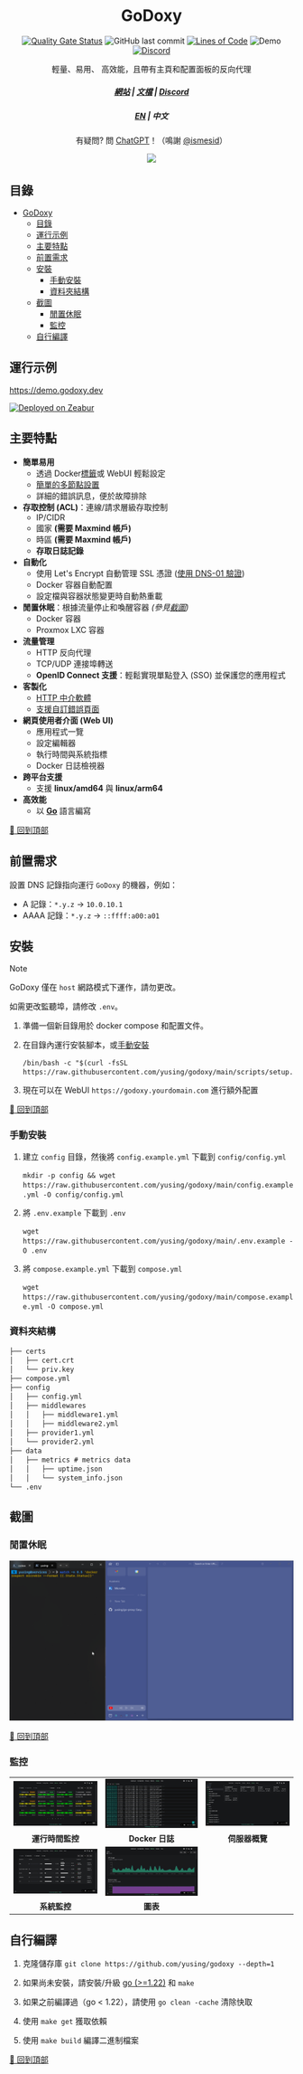 <div align="center">

# GoDoxy

[![Quality Gate Status](https://sonarcloud.io/api/project_badges/measure?project=yusing_go-proxy&metric=alert_status)](https://sonarcloud.io/summary/new_code?id=yusing_go-proxy)
![GitHub last commit](https://img.shields.io/github/last-commit/yusing/godoxy)
[![Lines of Code](https://sonarcloud.io/api/project_badges/measure?project=yusing_go-proxy&metric=ncloc)](https://sonarcloud.io/summary/new_code?id=yusing_go-proxy)
![Demo](https://img.shields.io/website?url=https%3A%2F%2Fdemo.godoxy.dev&label=Demo&link=https%3A%2F%2Fdemo.godoxy.dev)
[![Discord](https://dcbadge.limes.pink/api/server/umReR62nRd?style=flat)](https://discord.gg/umReR62nRd)

輕量、易用、 高效能，且帶有主頁和配置面板的反向代理

<h5>
<a href="https://docs.godoxy.dev">網站</a> | <a href="https://docs.godoxy.dev/Home.html">文檔</a> | <a href="https://discord.gg/umReR62nRd">Discord</a>
</h5>

<h5><a href="README.md">EN</a> | 中文</h5>

有疑問? 問 [ChatGPT](https://chatgpt.com/g/g-6825390374b481919ad482f2e48936a1-godoxy-assistant)！（鳴謝 [@ismesid](https://github.com/arevindh)）

<img src="https://github.com/user-attachments/assets/4bb371f4-6e4c-425c-89b2-b9e962bdd46f" style="max-width: 650">

</div>

## 目錄

<!-- TOC -->

- [GoDoxy](#godoxy)
  - [目錄](#目錄)
  - [運行示例](#運行示例)
  - [主要特點](#主要特點)
  - [前置需求](#前置需求)
  - [安裝](#安裝)
    - [手動安裝](#手動安裝)
    - [資料夾結構](#資料夾結構)
  - [截圖](#截圖)
    - [閒置休眠](#閒置休眠)
    - [監控](#監控)
  - [自行編譯](#自行編譯)

## 運行示例

<https://demo.godoxy.dev>

[![Deployed on Zeabur](https://zeabur.com/deployed-on-zeabur-dark.svg)](https://zeabur.com/referral?referralCode=yusing&utm_source=yusing&utm_campaign=oss)

## 主要特點

- **簡單易用**
  - 透過 Docker[標籤](https://docs.godoxy.dev/Docker-labels-and-Route-Files)或 WebUI 輕鬆設定
  - [簡單的多節點設置](https://docs.godoxy.dev/Configurations#multi-docker-nodes-setup)
  - 詳細的錯誤訊息，便於故障排除
- **存取控制 (ACL)**：連線/請求層級存取控制
  - IP/CIDR
  - 國家 **(需要 Maxmind 帳戶)**
  - 時區 **(需要 Maxmind 帳戶)**
  - **存取日誌記錄**
- **自動化**
  - 使用 Let's Encrypt 自動管理 SSL 憑證 ([使用 DNS-01 驗證](https://docs.godoxy.dev/DNS-01-Providers))
  - Docker 容器自動配置
  - 設定檔與容器狀態變更時自動熱重載
- **閒置休眠**：根據流量停止和喚醒容器 _(參見[截圖](#閒置休眠))_
  - Docker 容器
  - Proxmox LXC 容器
- **流量管理**
  - HTTP 反向代理
  - TCP/UDP 連接埠轉送
  - **OpenID Connect 支援**：輕鬆實現單點登入 (SSO) 並保護您的應用程式
- **客製化**
  - [HTTP 中介軟體](https://docs.godoxy.dev/Middlewares)
  - [支援自訂錯誤頁面](https://docs.godoxy.dev/Custom-Error-Pages)
- **網頁使用者介面 (Web UI)**
  - 應用程式一覽
  - 設定編輯器
  - 執行時間與系統指標
  - Docker 日誌檢視器
- **跨平台支援**
  - 支援 **linux/amd64** 與 **linux/arm64**
- **高效能**
  - 以 **[Go](https://go.dev)** 語言編寫

[🔼 回到頂部](#目錄)

## 前置需求

設置 DNS 記錄指向運行 `GoDoxy` 的機器，例如：

- A 記錄：`*.y.z` -> `10.0.10.1`
- AAAA 記錄：`*.y.z` -> `::ffff:a00:a01`

## 安裝

> [!NOTE]
> GoDoxy 僅在 `host` 網路模式下運作，請勿更改。
>
> 如需更改監聽埠，請修改 `.env`。

1. 準備一個新目錄用於 docker compose 和配置文件。

2. 在目錄內運行安裝腳本，或[手動安裝](#手動安裝)

   ```shell
   /bin/bash -c "$(curl -fsSL https://raw.githubusercontent.com/yusing/godoxy/main/scripts/setup.sh)"
   ```

3. 現在可以在 WebUI `https://godoxy.yourdomain.com` 進行額外配置

[🔼 回到頂部](#目錄)

### 手動安裝

1. 建立 `config` 目錄，然後將 `config.example.yml` 下載到 `config/config.yml`

   `mkdir -p config && wget https://raw.githubusercontent.com/yusing/godoxy/main/config.example.yml -O config/config.yml`

2. 將 `.env.example` 下載到 `.env`

   `wget https://raw.githubusercontent.com/yusing/godoxy/main/.env.example -O .env`

3. 將 `compose.example.yml` 下載到 `compose.yml`

   `wget https://raw.githubusercontent.com/yusing/godoxy/main/compose.example.yml -O compose.yml`

### 資料夾結構

```shell
├── certs
│   ├── cert.crt
│   └── priv.key
├── compose.yml
├── config
│   ├── config.yml
│   ├── middlewares
│   │   ├── middleware1.yml
│   │   ├── middleware2.yml
│   ├── provider1.yml
│   └── provider2.yml
├── data
│   ├── metrics # metrics data
│   │   ├── uptime.json
│   │   └── system_info.json
└── .env
```

## 截圖

### 閒置休眠

![閒置休眠](screenshots/idlesleeper.webp)

[🔼 回到頂部](#目錄)

### 監控

<div align="center">
  <table>
    <tr>
      <td align="center"><img src="screenshots/uptime.png" alt="Uptime Monitor" width="250"/></td>
      <td align="center"><img src="screenshots/docker-logs.jpg" alt="Docker Logs" width="250"/></td>
      <td align="center"><img src="screenshots/docker.jpg" alt="Server Overview" width="250"/></td>
    </tr>
    <tr>
      <td align="center"><b>運行時間監控</b></td>
      <td align="center"><b>Docker 日誌</b></td>
      <td align="center"><b>伺服器概覽</b></td>
    </tr>
        <tr>
      <td align="center"><img src="screenshots/system-monitor.jpg" alt="System Monitor" width="250"/></td>
      <td align="center"><img src="screenshots/system-info-graphs.jpg" alt="Graphs" width="250"/></td>
    </tr>
    <tr>
      <td align="center"><b>系統監控</b></td>
      <td align="center"><b>圖表</b></td>
    </tr>
  </table>
</div>

## 自行編譯

1. 克隆儲存庫 `git clone https://github.com/yusing/godoxy --depth=1`

2. 如果尚未安裝，請安裝/升級 [go (>=1.22)](https://go.dev/doc/install) 和 `make`

3. 如果之前編譯過（go < 1.22），請使用 `go clean -cache` 清除快取

4. 使用 `make get` 獲取依賴

5. 使用 `make build` 編譯二進制檔案

[🔼 回到頂部](#目錄)
